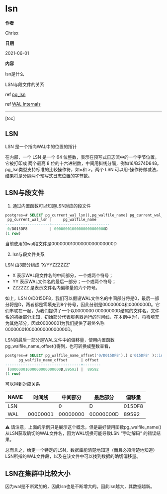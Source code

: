 # lsn

**作者**

Chrisx

**日期**

2021-06-01

**内容**

lsn是什么

LSN与段文件的关系

ref [pg_lsn](https://www.postgresql.org/docs/13/datatype-pg-lsn.html)

ref [WAL Internals](https://www.postgresql.org/docs/13/wal-internals.html)

---

[toc]

## LSN

LSN 是一个指向WAL中的位置的指针

在内部，一个 LSN 是一个 64 位整数，表示在预写式日志流中的一个字节位置。它被打印成 两个最高 8 位的十六进制数，中间用斜线分隔，例如16/B374D848。 pg_lsn类型支持标准的比较操作符，如=和 >。两个 LSN 可以用-操作符做减法， 结果将是分隔两个预写式日志位置的字节数。

## LSN与段文件

1. 通过内置函数可以知道LSN对应的段文件

```sql
postgres=# SELECT pg_current_wal_lsn(),pg_walfile_name( pg_current_wal_lsn() );
 pg_current_wal_lsn |     pg_walfile_name
--------------------+--------------------------
 0/D015DF8          | 00000001000000000000000D
(1 row)
```

当前使用的wal段文件是00000001000000000000000D

2. lsn与段文件关系

LSN 由3部分组成 'X/YYZZZZZZ'

* X 表示WAL段文件名的中间部分，一个或两个符号；
* YY 表示WAL文件名的最后一部分；一个或两个符号；
* ZZZZZZ 是表示文件名内偏移量的六个符号。

如上，LSN 0/D015DF8，我们可以假设WAL文件名的中间部分将是0，最后一部分将是D，两者都是零填充到8个符号，因此分别是00000000和0000000D。它们串联在一起，为我们提供了一个以0000000 00000000D结尾的文件名。文件名的初始部分未知，初始部分代表服务器运行的时间线，在本例中为1，将零填充为其他部分，因此00000001为我们提供了最终名称00000001000000000000000D。

LSN的最后一部分是WAL文件中的偏移量，使用内置函数pg_walfile_name_offset()得到，也可转换成整数查看，

```sql
postgres=# SELECT pg_walfile_name_offset('0/D015DF8'),( x'015DF8' )::int AS offset;
      pg_walfile_name_offset      | offset
----------------------------------+--------
 (00000001000000000000000D,89592) |  89592
(1 row)

```

可以得到对应关系

| NAME | 时间线   | 中间部分 | 最后部分  | 偏移量 |
| ---- | -------- | -------- | --------- | ------ |
| LSN  |          | 0        | D         | 015DF8 |
| WAL  | 00000001 | 00000000 | 00000000D | 89592 |

:warning: 请注意，上面的示例只是展示这个概念，但是最好使用函数pg_walfile_name() 从LSN获取确切的WAL文件名，因为WAL切换可能导致LSN “手动解码” 的错误结果。

总而言之，给定一个特定的LSN，数据库能清楚地知道（而且必须清楚地知道）LSN所指的WAL文件段，以及在该文件中可以找到数据的确切偏移量。

## LSN在集群中比较大小

因为wal是不断累加的，因此lsn也是不断增大的。因此lsn越大，其数据越新。
